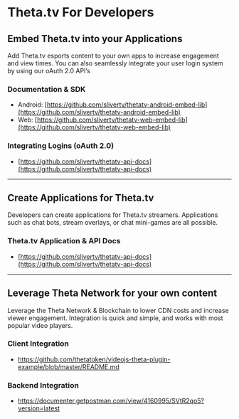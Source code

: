 # Theta.tv For Developers

  
  

## Embed Theta.tv into your Applications

Add Theta.tv esports content to your own apps to increase engagement and view times. You can also seamlessly integrate your user login system by using our oAuth 2.0 API’s
  
### Documentation & SDK
* Android: [https://github.com/slivertv/thetatv-android-embed-lib](https://github.com/slivertv/thetatv-android-embed-lib)
* Web: [https://github.com/slivertv/thetatv-web-embed-lib](https://github.com/slivertv/thetatv-web-embed-lib)

### Integrating Logins (oAuth 2.0)
* [https://github.com/slivertv/thetatv-api-docs](https://github.com/slivertv/thetatv-api-docs)

-----

## Create Applications for Theta.tv
Developers can create applications for Theta.tv streamers. Applications such as chat bots, stream overlays, or chat mini-games are all possible.

### Theta.tv Application & API Docs
* [https://github.com/slivertv/thetatv-api-docs](https://github.com/slivertv/thetatv-api-docs)

-----

## Leverage Theta Network for your own content
Leverage the Theta Network & Blockchain to lower CDN costs and increase viewer engagement. Integration is quick and simple, and works with most popular video players.

### Client Integration
* https://github.com/thetatoken/videojs-theta-plugin-example/blob/master/README.md

### Backend Integration
* https://documenter.getpostman.com/view/4160995/SVtR2qo5?version=latest
